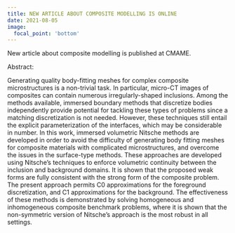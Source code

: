 ```yaml
---
title: NEW ARTICLE ABOUT COMPOSITE MODELLING IS ONLINE 
date: 2021-08-05
image:
  focal_point: 'bottom'
---
```


New article about composite modelling is published at CMAME.

Abstract:

Generating quality body-fitting meshes for complex composite microstructures is a non-trivial task. In particular, micro-CT images of composites can contain numerous irregularly-shaped inclusions. Among the methods available, immersed boundary methods that discretize bodies independently provide potential for tackling these types of problems since a matching discretization is not needed. However, these techniques still entail the explicit parameterization of the interfaces, which may be considerable in number. In this work, immersed volumetric Nitsche methods are developed in order to avoid the difficulty of generating body fitting meshes for composite materials with complicated microstructures, and overcome the issues in the surface-type methods. These approaches are developed using Nitsche’s techniques to enforce volumetric continuity between the inclusion and background domains. It is shown that the proposed weak forms are fully consistent with the strong form of the composite problem. The present approach permits C0 approximations for the foreground discretization, and C1 approximations for the background. The effectiveness of these methods is demonstrated by solving homogeneous and inhomogeneous composite benchmark problems, where it is shown that the non-symmetric version of Nitsche’s approach is the most robust in all settings.
